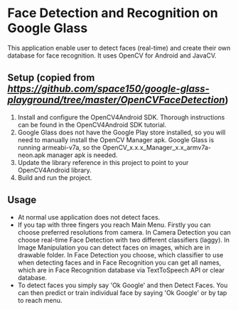 # Face Detection and Recognition on Google Glass #
This application enable user to detect faces (real-time) and create their own database for face recognition. It uses OpenCV for Android and JavaCV.

## Setup (copied from *https://github.com/space150/google-glass-playground/tree/master/OpenCVFaceDetection*) ##
1. Install and configure the OpenCV4Android SDK. Thorough instructions can be found in the OpenCV4Android SDK tutorial.
2. Google Glass does not have the Google Play store installed, so you will need to manually install the OpenCV Manager apk. Google Glass is running armeabi-v7a, so the OpenCV_x.x.x_Manager_x.x_armv7a-neon.apk manager apk is needed.
3. Update the library reference in this project to point to your OpenCV4Android library.
4. Build and run the project.

## Usage ##
* At normal use application does not detect faces.
* If you tap with three fingers you reach Main Menu. Firstly you can choose preferred resolutions from camera. In Camera Detection you can choose real-time Face Detection with two different classifiers (laggy). In Image Manipulation you can detect faces on images, which are in drawable folder. In Face Detection you choose, which classifier to use when detecting faces and in Face Recognition you can get all names, which are in Face Recognition database via TextToSpeech API or clear database.
* To detect faces you simply say 'Ok Google' and then Detect Faces. You can then predict or train individual face by saying 'Ok Google' or by tap to reach menu.